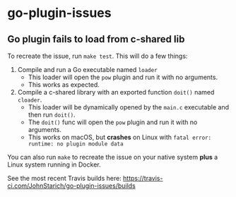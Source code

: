 # go-plugin-issues

## Go plugin fails to load from c-shared lib

To recreate the issue, run `make test`. This will do a few things:

1. Compile and run a Go executable named `loader`
    - This loader will open the `pow` plugin and run it with no arguments.
    - This works as expected.
2. Compile a c-shared library with an exported function `doit()` named `cloader`.
    - This loader will be dynamically opened by the `main.c` executable and then run `doit()`.
    - The `doit()` func will open the `pow` plugin and run it with no arguments.
    - This works on macOS, but **crashes** on Linux with `fatal error: runtime: no plugin module data`

You can also run `make` to recreate the issue on your native system **plus** a Linux system running in Docker.

See the most recent Travis builds here: https://travis-ci.com/JohnStarich/go-plugin-issues/builds
